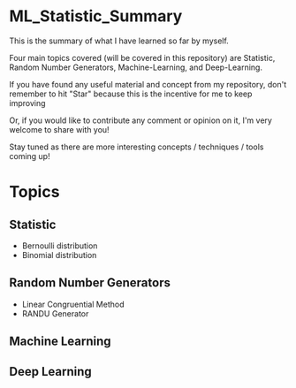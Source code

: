 # ML_Statistic_Summary

This is the summary of what I have learned so far by myself.

Four main topics covered (will be covered in this repository) are Statistic, Random Number Generators, Machine-Learning, and Deep-Learning. 

If you have found any useful material and concept from my repository, don't remember to hit "Star" because this is the incentive for me to keep improving  

Or, if you would like to contribute any comment or opinion on it, I'm very welcome to share with you!

Stay tuned as there are more interesting concepts / techniques / tools coming up!

# Topics 
## Statistic
* Bernoulli distribution
* Binomial distribution

## Random Number Generators
* Linear Congruential Method
* RANDU Generator

## Machine Learning

## Deep Learning
